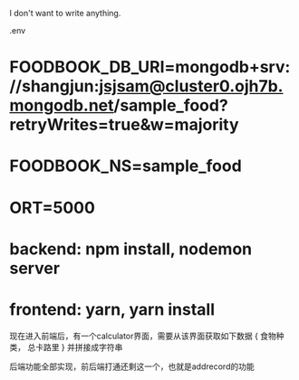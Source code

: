 I don't want to write anything.

.env
# FOODBOOK_DB_URI=mongodb+srv://shangjun:jsjsam@cluster0.ojh7b.mongodb.net/sample_food?retryWrites=true&w=majority
# FOODBOOK_NS=sample_food
# ORT=5000

# backend: npm install, nodemon server
# frontend: yarn, yarn install

现在进入前端后，有一个calculator界面，需要从该界面获取如下数据
{
    食物种类，
    总卡路里
}
并拼接成字符串

后端功能全部实现，前后端打通还剩这一个，也就是addrecord的功能